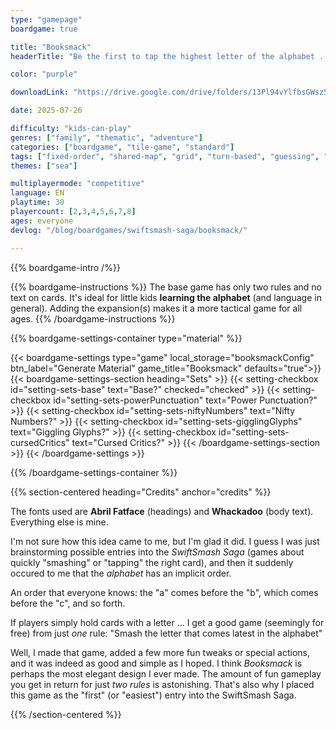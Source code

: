 ```yaml
---
type: "gamepage"
boardgame: true

title: "Booksmack"
headerTitle: "Be the first to tap the highest letter of the alphabet ... or sneakily take away victory by spelling a word."

color: "purple"

downloadLink: "https://drive.google.com/drive/folders/13Pl94vYlfbsGWsz5_ADtw0wvNRmFUs6E"

date: 2025-07-26

difficulty: "kids-can-play"
genres: ["family", "thematic", "adventure"]
categories: ["boardgame", "tile-game", "standard"]
tags: ["fixed-order", "shared-map", "grid", "turn-based", "guessing", "bias", "variable-setup", "orientation", "set-collection", "high-score"]
themes: ["sea"]

multiplayermode: "competitive"
language: EN
playtime: 30
playercount: [2,3,4,5,6,7,8]
ages: everyone
devlog: "/blog/boardgames/swiftsmash-saga/booksmack/"

---
```


{{% boardgame-intro /%}}

{{% boardgame-instructions %}}
The base game has only two rules and no text on cards. It's ideal for little kids **learning the alphabet** (and language in general). Adding the expansion(s) makes it a more tactical game for all ages.
{{% /boardgame-instructions %}}

{{% boardgame-settings-container type="material" %}}

{{< boardgame-settings type="game" local_storage="booksmackConfig" btn_label="Generate Material" game_title="Booksmack" defaults="true">}}
  {{< boardgame-settings-section heading="Sets" >}}
    {{< setting-checkbox id="setting-sets-base" text="Base?" checked="checked" >}}
    {{< setting-checkbox id="setting-sets-powerPunctuation" text="Power Punctuation?" >}}
    {{< setting-checkbox id="setting-sets-niftyNumbers" text="Nifty Numbers?" >}}
    {{< setting-checkbox id="setting-sets-gigglingGlyphs" text="Giggling Glyphs?" >}}
    {{< setting-checkbox id="setting-sets-cursedCritics" text="Cursed Critics?" >}}
  {{< /boardgame-settings-section >}}
{{< /boardgame-settings >}}

{{% /boardgame-settings-container %}}

{{% section-centered heading="Credits" anchor="credits" %}}

The fonts used are **Abril Fatface** (headings) and **Whackadoo** (body text). Everything else is mine.

I'm not sure how this idea came to me, but I'm glad it did. I guess I was just brainstorming possible entries into the _SwiftSmash Saga_ (games about quickly "smashing" or "tapping" the right card), and then it suddenly occured to me that the _alphabet_ has an implicit order. 

An order that everyone knows: the "a" comes before the "b", which comes before the "c", and so forth.

If players simply hold cards with a letter ... I get a good game (seemingly for free) from just _one_ rule: "Smash the letter that comes latest in the alphabet"

Well, I made that game, added a few more fun tweaks or special actions, and it was indeed as good and simple as I hoped. I think _Booksmack_ is perhaps the most elegant design I ever made. The amount of fun gameplay you get in return for just _two rules_ is astonishing. That's also why I placed this game as the "first" (or "easiest") entry into the SwiftSmash Saga.

{{% /section-centered %}}
